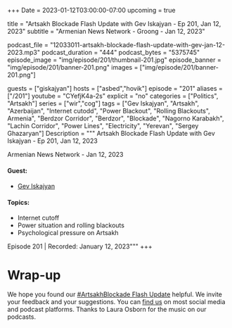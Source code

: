 +++
Date = 2023-01-12T03:00:00-07:00
upcoming = true

title = "Artsakh Blockade Flash Update with Gev Iskajyan - Ep 201, Jan 12, 2023"
subtitle = "Armenian News Network - Groong - Jan 12, 2023"

podcast_file = "12033011-artsakh-blockade-flash-update-with-gev-jan-12-2023.mp3"
podcast_duration = "444"
podcast_bytes = "5375745"
episode_image = "img/episode/201/thumbnail-201.jpg"
episode_banner = "img/episode/201/banner-201.png"
images = ["img/episode/201/banner-201.png"]

guests = ["giskajyan"]
hosts = ["asbed","hovik"]
episode = "201"
aliases = ["/201"]
youtube = "CYefjK4a-2s"
explicit = "no"
categories = ["Politics", "Artsakh"]
series = ["wir","cog"]
tags = ["Gev Iskajyan", "Artsakh", "Azerbaijan", "Internet cutodd", "Power Blackout", "Rolling Blackouts", Armenia", "Berdzor Corridor", "Berdzor", "Blockade", "Nagorno Karabakh", "Lachin Corridor", "Power Lines", "Electricity", "Yerevan", "Sergey Ghazaryan"]
Description = """
Artsakh Blockade Flash Update with Gev Iskajyan - Ep 201, Jan 12, 2023

Armenian News Network - Jan 12, 2023

#### Guest: 
* [Gev Iskajyan](/guest/giskajyan)

#### Topics:
* Internet cutoff
* Power situation and rolling blackouts
* Psychological pressure on Artsakh

Episode 201 | Recorded: January 12, 2023"""
+++

# Wrap-up

We hope you found our [#ArtsakhBlockade Flash Update](https://podcasts.groong.org/) helpful. We invite your feedback and your suggestions. You can [find us](https://linktr.ee/groong) on most social media and podcast platforms. Thanks to Laura Osborn for the music on our podcasts.
